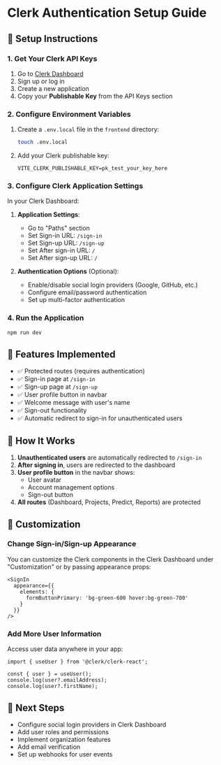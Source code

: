 # Clerk Authentication Setup Guide

## 🔐 Setup Instructions

### 1. Get Your Clerk API Keys

1. Go to [Clerk Dashboard](https://dashboard.clerk.com)
2. Sign up or log in
3. Create a new application
4. Copy your **Publishable Key** from the API Keys section

### 2. Configure Environment Variables

1. Create a `.env.local` file in the `frontend` directory:
   ```bash
   touch .env.local
   ```

2. Add your Clerk publishable key:
   ```env
   VITE_CLERK_PUBLISHABLE_KEY=pk_test_your_key_here
   ```

### 3. Configure Clerk Application Settings

In your Clerk Dashboard:

1. **Application Settings**:
   - Go to "Paths" section
   - Set Sign-in URL: `/sign-in`
   - Set Sign-up URL: `/sign-up`
   - Set After sign-in URL: `/`
   - Set After sign-up URL: `/`

2. **Authentication Options** (Optional):
   - Enable/disable social login providers (Google, GitHub, etc.)
   - Configure email/password authentication
   - Set up multi-factor authentication

### 4. Run the Application

```bash
npm run dev
```

## 🎯 Features Implemented

- ✅ Protected routes (requires authentication)
- ✅ Sign-in page at `/sign-in`
- ✅ Sign-up page at `/sign-up`
- ✅ User profile button in navbar
- ✅ Welcome message with user's name
- ✅ Sign-out functionality
- ✅ Automatic redirect to sign-in for unauthenticated users

## 📝 How It Works

1. **Unauthenticated users** are automatically redirected to `/sign-in`
2. **After signing in**, users are redirected to the dashboard
3. **User profile button** in the navbar shows:
   - User avatar
   - Account management options
   - Sign-out button
4. **All routes** (Dashboard, Projects, Predict, Reports) are protected

## 🔧 Customization

### Change Sign-in/Sign-up Appearance

You can customize the Clerk components in the Clerk Dashboard under "Customization" or by passing appearance props:

```tsx
<SignIn 
  appearance={{
    elements: {
      formButtonPrimary: 'bg-green-600 hover:bg-green-700'
    }
  }}
/>
```

### Add More User Information

Access user data anywhere in your app:

```tsx
import { useUser } from '@clerk/clerk-react';

const { user } = useUser();
console.log(user?.emailAddress);
console.log(user?.firstName);
```

## 🚀 Next Steps

- Configure social login providers in Clerk Dashboard
- Add user roles and permissions
- Implement organization features
- Add email verification
- Set up webhooks for user events
